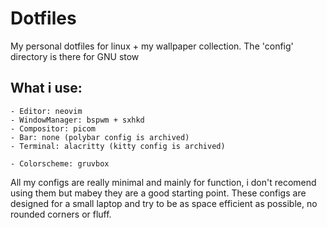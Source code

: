 # Dotfiles
My personal dotfiles for linux + my wallpaper collection.
The 'config' directory is there for GNU stow 

## What i use:
	- Editor: neovim
	- WindowManager: bspwm + sxhkd
	- Compositor: picom
	- Bar: none (polybar config is archived)
	- Terminal: alacritty (kitty config is archived)

	- Colorscheme: gruvbox

All my configs are really minimal and mainly for function, i don't recomend using them but mabey they are a good starting point.
These configs are designed for a small laptop and try to be as space efficient as possible, no rounded corners or fluff.
